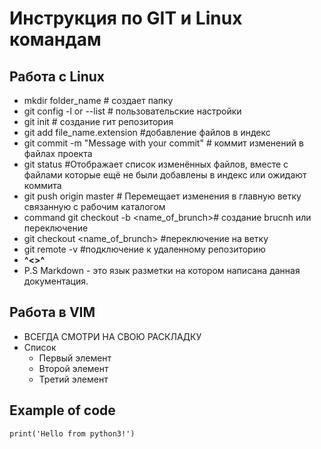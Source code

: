 # Инструкция по GIT и Linux командам

## Работа с Linux

* mkdir folder_name # создает папку
* git config -l or --list # пользовательские настройки
* git init # создание гит репозитория
* git add file_name.extension #добавление файлов в индекс
* git commit -m "Message with your commit" # коммит изменений в файлах проекта
* git status #Отображает список изменённых файлов, вместе с файлами которые ещё не были добавлены в индекс или ожидают коммита
* git push origin master # Перемещает изменения в главную ветку связанную с рабочим каталогом
* command git checkout -b <name_of_brunch># создание brucnh или переключение
* git checkout <name_of_brunch> #переключение на ветку
* git remote -v #подключение к удаленному репозиторию
*  **^<>^**
* P.S Markdown - это язык разметки на котором написана данная документация.
## Работа в VIM
* ВСЕГДА СМОТРИ НА СВОЮ РАСКЛАДКУ
* Список
  + Первый элемент
  + Второй элемент
  - Третий элемент
## Example of code
    print('Hello from python3!')


